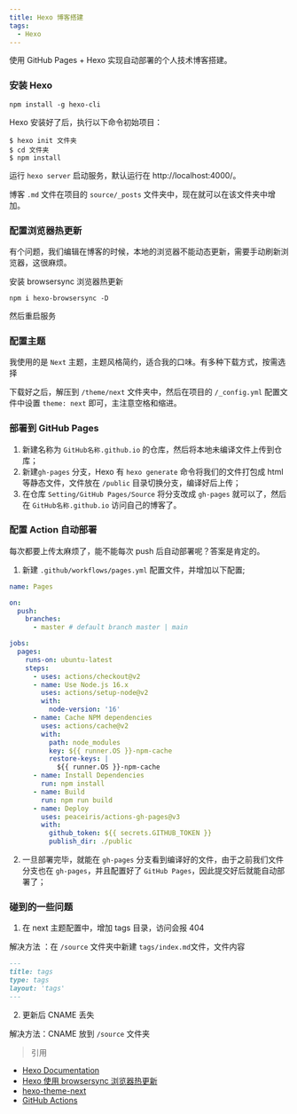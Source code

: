 ```yaml
---
title: Hexo 博客搭建
tags:
  - Hexo
---
```


使用 GitHub Pages + Hexo 实现自动部署的个人技术博客搭建。

<!-- more -->

### 安装 Hexo

    npm install -g hexo-cli

Hexo 安装好了后，执行以下命令初始项目：

```node
$ hexo init 文件夹
$ cd 文件夹
$ npm install
```

运行 `hexo server` 启动服务，默认运行在 http://localhost:4000/。

博客 `.md` 文件在项目的 `source/_posts` 文件夹中，现在就可以在该文件夹中增加。

### 配置浏览器热更新

有个问题，我们编辑在博客的时候，本地的浏览器不能动态更新，需要手动刷新浏览器，这很麻烦。

安装 browsersync 浏览器热更新

    npm i hexo-browsersync -D

然后重启服务

### 配置主题

我使用的是 `Next` 主题，主题风格简约，适合我的口味。有多种下载方式，按需选择

下载好之后，解压到 `/theme/next` 文件夹中，然后在项目的 `/_config.yml` 配置文件中设置 `theme: next` 即可，主注意空格和缩进。

### 部署到 GitHub Pages

1. 新建名称为 `GitHub名称.github.io` 的仓库，然后将本地未编译文件上传到仓库；
2. 新建`gh-pages` 分支，Hexo 有 `hexo generate` 命令将我们的文件打包成 html 等静态文件，文件放在 `/public` 目录切换分支，编译好后上传；
3. 在仓库 `Setting/GitHub Pages/Source` 将分支改成 `gh-pages` 就可以了，然后在 `GitHub名称.github.io` 访问自己的博客了。

### 配置 Action 自动部署

每次都要上传太麻烦了，能不能每次 push 后自动部署呢？答案是肯定的。

1. 新建 `.github/workflows/pages.yml` 配置文件，并增加以下配置;

```yml
name: Pages

on:
  push:
    branches:
      - master # default branch master | main

jobs:
  pages:
    runs-on: ubuntu-latest
    steps:
      - uses: actions/checkout@v2
      - name: Use Node.js 16.x
        uses: actions/setup-node@v2
        with:
          node-version: '16'
      - name: Cache NPM dependencies
        uses: actions/cache@v2
        with:
          path: node_modules
          key: ${{ runner.OS }}-npm-cache
          restore-keys: |
            ${{ runner.OS }}-npm-cache
      - name: Install Dependencies
        run: npm install
      - name: Build
        run: npm run build
      - name: Deploy
        uses: peaceiris/actions-gh-pages@v3
        with:
          github_token: ${{ secrets.GITHUB_TOKEN }}
          publish_dir: ./public
```

2. 一旦部署完毕，就能在 `gh-pages` 分支看到编译好的文件，由于之前我们文件分支也在 `gh-pages`，并且配置好了 `GitHub Pages`，因此提交好后就能自动部署了；

### 碰到的一些问题

1. 在 next 主题配置中，增加 tags 目录，访问会报 404

解决方法 ：在 `/source` 文件夹中新建 `tags/index.md`文件，文件内容

```md
---
title: tags
type: tags
layout: 'tags'
---
```

2. 更新后 CNAME 丢失

解决方法：CNAME 放到 `/source` 文件夹

> 引用

- [Hexo Documentation](https://hexo.io/docs/#Install-Hexo)
- [Hexo 使用 browsersync 浏览器热更新](http://www.leojuly.top/2018/11/26/Hexo-browsersync/)
- [hexo-theme-next](https://github.com/iissnan/hexo-theme-next)
- [GitHub Actions ](https://hexo.io/docs/github-pages)
